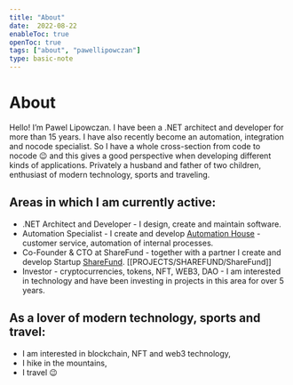 ```yaml
---
title: "About"
date:  2022-08-22
enableToc: true
openToc: true
tags: ["about", "pawellipowczan"]
type: basic-note
---
```

# About

Hello! I’m Pawel Lipowczan. I have been a .NET architect and developer for more than 15 years. I have also recently become an automation, integration and nocode specialist. So I have a whole cross-section from code to nocode 😉 and this gives a good perspective when developing different kinds of applications. Privately a husband and father of two children, enthusiast of modern technology, sports and traveling.
  
## Areas in which I am currently active:
- .NET Architect and Developer - I design, create and maintain software.  
- Automation Specialist - I create and develop [Automation House](https://automation.house) - customer service, automation of internal processes.  
- Co-Founder & CTO at ShareFund - together with a partner I create and develop Startup [ShareFund](https://sfundr.com). [[PROJECTS/SHAREFUND/ShareFund]]  
- Investor - cryptocurrencies, tokens, NFT, WEB3, DAO - I am interested in technology and have been investing in projects in this area for over 5 years.  

## As a lover of modern technology, sports and travel:  
- I am interested in blockchain, NFT and web3 technology,  
- I hike in the mountains,  
- I travel 😉
